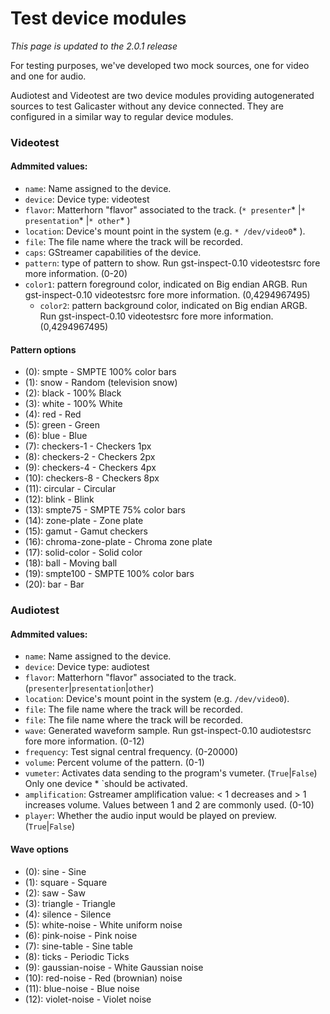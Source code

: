 
Test device modules
==================

*This page is updated to the 2.0.1 release*

For testing purposes, we've developed two mock sources, one for video and one for audio.

Audiotest and Videotest are two device modules providing autogenerated sources to test Galicaster without any device connected. They are configured in a similar way to regular device modules.

### Videotest
#### Admmited values:
* `name`: Name assigned to the device.
* `device`: Device type: videotest
* `flavor`: Matterhorn "flavor" associated to the track. (`* presenter`* |`* presentation`* |`* other`* )
* `location`: Device's mount point in the system (e.g. `* /dev/video0`* ).
* `file`: The file name where the track will be recorded.
* `caps`: GStreamer capabilities of the device.
* `pattern`: type of pattern to show. Run gst-inspect-0.10 videotestsrc fore more information. (0-20)
* `color1`: pattern foreground color, indicated on Big endian ARGB. Run gst-inspect-0.10 videotestsrc fore more information. (0,4294967495)
  * `color2`: pattern background color, indicated on Big endian ARGB. Run gst-inspect-0.10 videotestsrc fore more information. (0,4294967495)

#### Pattern options
* (0): smpte - SMPTE 100% color bars
* (1): snow - Random (television snow)
* (2): black - 100% Black
* (3): white - 100% White
* (4): red - Red
* (5): green - Green
* (6): blue - Blue
* (7): checkers-1 - Checkers 1px
* (8): checkers-2 - Checkers 2px
* (9): checkers-4 - Checkers 4px
* (10): checkers-8 - Checkers 8px
* (11): circular - Circular
* (12): blink - Blink
* (13): smpte75 - SMPTE 75% color bars
* (14): zone-plate - Zone plate
* (15): gamut - Gamut checkers
* (16): chroma-zone-plate - Chroma zone plate
* (17): solid-color - Solid color
* (18): ball - Moving ball
* (19): smpte100 - SMPTE 100% color bars
* (20): bar - Bar

### Audiotest
#### Admmited values:
* `name`: Name assigned to the device.
* `device`: Device type: audiotest
* `flavor`: Matterhorn "flavor" associated to the track. (`presenter`|`presentation`|`other`)
* `location`: Device's mount point in the system (e.g. `/dev/video0`).
* `file`: The file name where the track will be recorded.
* `file`: The file name where the track will be recorded.
* `wave`: Generated waveform sample. Run gst-inspect-0.10 audiotestsrc fore more information. (0-12)
* `frequency`: Test signal central frequency. (0-20000)
* `volume`: Percent volume of the pattern. (0-1)
* `vumeter`: Activates data sending to the program's vumeter. (`True`|`False`) Only one device * `should be activated.
* `amplification`: Gstreamer amplification value: < 1 decreases and > 1 increases volume. Values between 1 and 2 are commonly used. (0-10)
* `player`: Whether the audio input would be played on preview. (`True`|`False`)

#### Wave options
* (0): sine - Sine
* (1): square - Square
* (2): saw - Saw
* (3): triangle - Triangle
* (4): silence - Silence
* (5): white-noise - White uniform noise
* (6): pink-noise - Pink noise
* (7): sine-table - Sine table
* (8): ticks - Periodic Ticks
* (9): gaussian-noise - White Gaussian noise
* (10): red-noise - Red (brownian) noise
* (11): blue-noise - Blue noise
* (12): violet-noise - Violet noise
